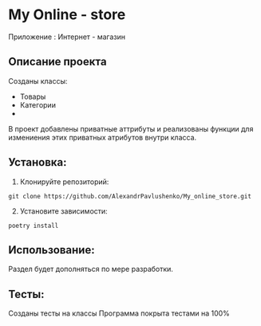 # My Online - store

Приложение : Интернет - магазин

## Описание проекта

Созданы классы:
* Товары
* Категории
* 
В проект добавлены приватные аттрибуты и реализованы функции для измениения этих приватных атрибутов внутри класса.
## Установка:

1. Клонируйте репозиторий:
```
git clone https://github.com/AlexandrPavlushenko/My_online_store.git
```
2. Установите зависимости:
```
poetry install
```
## Использование:

Раздел будет дополняться по мере разработки.

## Тесты:
Созданы тесты на классы
Программа покрыта тестами на 100%
